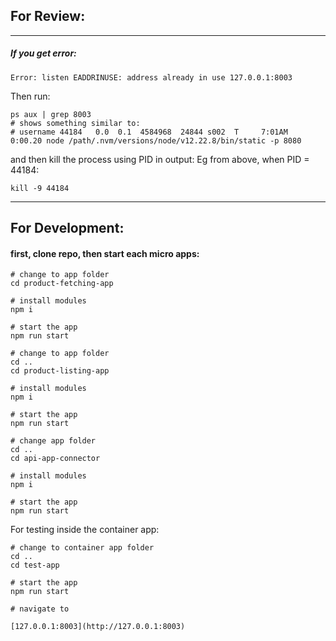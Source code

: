 

## For Review:


---

##### If you get error:
```
Error: listen EADDRINUSE: address already in use 127.0.0.1:8003
```

Then run:
```
ps aux | grep 8003
# shows something similar to:
# username 44184   0.0  0.1  4584968  24844 s002  T     7:01AM   0:00.20 node /path/.nvm/versions/node/v12.22.8/bin/static -p 8080
```
and then kill the process using PID in output: Eg from above, when PID = 44184:
```
kill -9 44184
```

---

## For Development:

#### first, clone repo, then start each micro apps:

```
# change to app folder
cd product-fetching-app

# install modules
npm i

# start the app 
npm run start

# change to app folder
cd ..
cd product-listing-app

# install modules
npm i

# start the app 
npm run start

# change app folder
cd ..
cd api-app-connector

# install modules
npm i

# start the app
npm run start
```


For testing inside the container app:
```
# change to container app folder
cd ..
cd test-app

# start the app
npm run start

# navigate to

[127.0.0.1:8003](http://127.0.0.1:8003)
```
